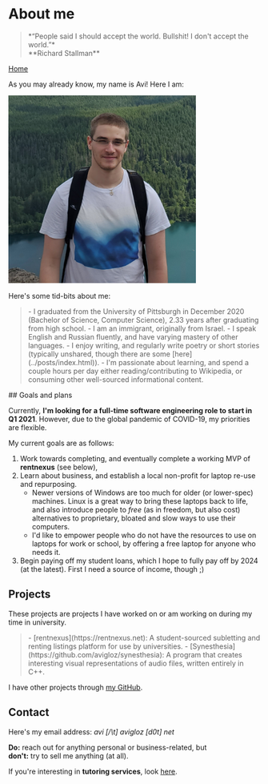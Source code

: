 <title> About Avi </title>
<meta http-equiv="Content-Type" content="text/html; charset=UTF-8"/>
<meta name="viewport" content="width=device-width, initial-scale=1"/>
<link href="https://fonts.googleapis.com/css?family=IBM+Plex+Mono|Open+Sans" rel="stylesheet"/>
<link href="../stylesheet.css" rel="stylesheet"/>
<link rel="shortcut icon" type="image/png" href="/images/favicon.png"/>

# About me

<blockquote class="quote">
    *“People said I should accept the world. Bullshit! I don't accept the world.”* <br> **Richard Stallman**
</blockquote>

[Home](../index.html)

As you may already know, my name is Avi! Here I am:

<img src="../images/avi_photo_summer2020.png" alt="A photograph of Avi Glozman" height="375px" width="375px"/>

Here's some tid-bits about me:

<blockquote>
- I graduated from the University of Pittsburgh in December 2020 (Bachelor of Science, Computer Science), 2.33 years after graduating from high school.
- I am an immigrant, originally from Israel.
- I speak English and Russian fluently, and have varying mastery of other languages.
- I enjoy writing, and regularly write poetry or short stories (typically unshared, though there are some [here](../posts/index.html)).
- I'm passionate about learning, and spend a couple hours per day either reading/contributing to Wikipedia, or consuming other well-sourced informational content.
</blockquote>
## Goals and plans

Currently, **I'm looking for a full-time software engineering role to start in Q1 2021**. However, due to the global pandemic of COVID-19, my priorities are flexible. 

My current goals are as follows:

1. Work towards completing, and eventually complete a working MVP of **rentnexus** (see below),
2. Learn about business, and establish a local non-profit for laptop re-use and repurposing.
	- Newer versions of Windows are too much for older (or lower-spec) machines. Linux is a great way to bring these laptops back to life, and also introduce people to *free* (as in freedom, but also cost) alternatives to proprietary, bloated and slow ways to use their computers.
	- I'd like to empower people who do not have the resources to use on laptops for work or school, by offering a free laptop for anyone who needs it.
3. Begin paying off my student loans, which I hope to fully pay off by 2024 (at the latest). First I need a source of income, though ;)

## Projects

These projects are projects I have worked on or am working on during my time in university.

<blockquote>
- [rentnexus](https://rentnexus.net): A student-sourced subletting and renting listings platform for use by universities.
- [Synesthesia](https://github.com/avigloz/synesthesia): A program that creates interesting visual representations of audio files, written entirely in C++.
</blockquote>

I have other projects through [my GitHub](https://github.com/avigloz).

## Contact

Here's my email address:
*avi [/\\t] avigloz [d0t] net*

**Do:** reach out for anything personal or business-related, but <br>
**don't:** try to sell me anything (at all).

If you're interesting in **tutoring services**, look [here](../tutoring/index.html).
